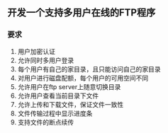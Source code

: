 ## 开发一个支持多用户在线的FTP程序

### 要求

1. 用户加密认证  
2. 允许同时多用户登录  
3. 每个用户有自己的家目录，且只能访问自己的家目录
4. 对用户进行磁盘配额，每个用户的可用空间不同  
5. 允许用户在ftp server上随意切换目录  
6. 允许用户查看当前目录下文件  
7. 允许上传和下载文件，保证文件一致性 
8. 文件传输过程中显示进度条  
9. 支持文件的断点续传  
